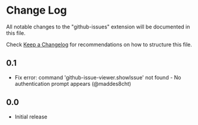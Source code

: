 # Change Log

All notable changes to the "github-issues" extension will be documented in this file.

Check [Keep a Changelog](http://keepachangelog.com/) for recommendations on how to structure this file.

## 0.1
- Fix error: command 'github-issue-viewer.showIssue' not found - No authentication prompt appears (@maddes8cht)

## 0.0
- Initial release
